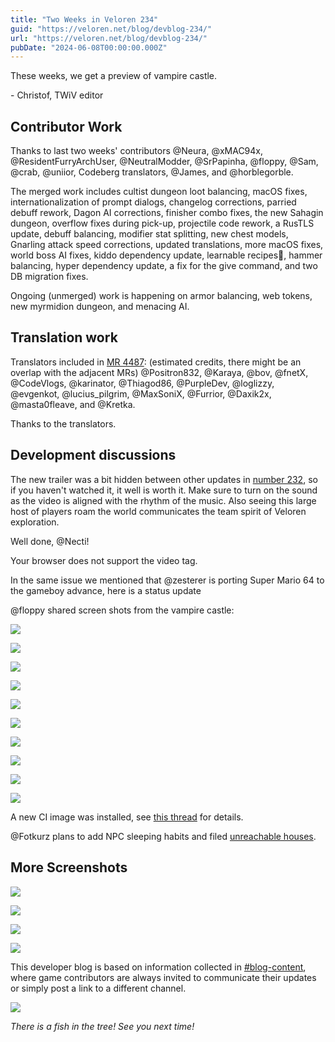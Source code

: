 ```yaml
---
title: "Two Weeks in Veloren 234"
guid: "https://veloren.net/blog/devblog-234/"
url: "https://veloren.net/blog/devblog-234/"
pubDate: "2024-06-08T00:00:00.000Z"
---
```


These weeks, we get a preview of vampire castle.

\- Christof, TWiV editor

## Contributor Work

Thanks to last two weeks' contributors @Neura, @xMAC94x, @ResidentFurryArchUser, @NeutralModder, @SrPapinha, @floppy, @Sam, @crab, @uniior, Codeberg translators, @James, and @horblegorble.

The merged work includes cultist dungeon loot balancing, macOS fixes, internationalization of prompt dialogs, changelog corrections, parried debuff rework, Dagon AI corrections, finisher combo fixes, the new Sahagin dungeon, overflow fixes during pick-up, projectile code rework, a RusTLS update, debuff balancing, modifier stat splitting, new chest models, Gnarling attack speed corrections, updated translations, more macOS fixes, world boss AI fixes, kiddo dependency update, learnable recipes📜, hammer balancing, hyper dependency update, a fix for the give command, and two DB migration fixes.

Ongoing (unmerged) work is happening on armor balancing, web tokens, new myrmidion dungeon, and menacing AI.

## Translation work

Translators included in [MR 4487](https://gitlab.com/veloren/veloren/-/merge_requests/4487): (estimated credits, there might be an overlap with the adjacent MRs) @Positron832, @Karaya, @bov, @fnetX, @CodeVlogs, @karinator, @Thiagod86, @PurpleDev, @loglizzy, @evgenkot, @lucius_pilgrim, @MaxSoniX, @Furrior, @Daxik2x, @masta0fleave, and @Kretka.

Thanks to the translators.

## Development discussions

The new trailer was a bit hidden between other updates in [number 232](https://veloren.net/blog/devblog-232), so if you haven't watched it, it well is worth it. Make sure to turn on the sound as the video is aligned with the rhythm of the music. Also seeing this large host of players roam the world communicates the team spirit of Veloren exploration.

Well done, @Necti!

Your browser does not support the video tag.

In the same issue we mentioned that @zesterer is porting Super Mario 64 to the gameboy advance, here is a status update

@floppy shared screen shots from the vampire castle:

![](https://s3.eu-central-2.wasabisys.com/veloren-blog/cdn/234/Screenshot_from_2024-06-08_23-10-37.png)

![](https://s3.eu-central-2.wasabisys.com/veloren-blog/cdn/234/Screenshot_from_2024-06-08_23-12-52.png)

![](https://s3.eu-central-2.wasabisys.com/veloren-blog/cdn/234/Screenshot_from_2024-06-08_23-16-49.png)

![](https://s3.eu-central-2.wasabisys.com/veloren-blog/cdn/234/Screenshot_from_2024-06-08_23-18-32.png)

![](https://s3.eu-central-2.wasabisys.com/veloren-blog/cdn/234/Screenshot_from_2024-06-08_23-20-06.png)

![](https://s3.eu-central-2.wasabisys.com/veloren-blog/cdn/234/Screenshot_from_2024-06-08_23-22-27.png)

![](https://s3.eu-central-2.wasabisys.com/veloren-blog/cdn/234/Screenshot_from_2024-06-08_23-23-46.png)

![](https://s3.eu-central-2.wasabisys.com/veloren-blog/cdn/234/Screenshot_from_2024-06-08_23-26-03.png)

![](https://s3.eu-central-2.wasabisys.com/veloren-blog/cdn/234/Screenshot_from_2024-06-08_23-29-58.png)

![](https://s3.eu-central-2.wasabisys.com/veloren-blog/cdn/234/Screenshot_from_2024-06-08_23-35-28.png)

A new CI image was installed, see [this thread](https://discord.com/channels/449602562165833758/449650240350453760/1245808946409902172) for details.

@Fotkurz plans to add NPC sleeping habits and filed [unreachable houses](https://gitlab.com/veloren/veloren/-/issues/1987).

## More Screenshots

![](https://s3.eu-central-2.wasabisys.com/veloren-blog/cdn/234/574.png)

![](https://s3.eu-central-2.wasabisys.com/veloren-blog/cdn/234/577.png)

![](https://s3.eu-central-2.wasabisys.com/veloren-blog/cdn/234/screenshot_1710634014854.png)

![](https://s3.eu-central-2.wasabisys.com/veloren-blog/cdn/234/desert.png)

This developer blog is based on information collected in [#blog-content](https://discord.com/channels/449602562165833758/597826574095613962), where game contributors are always invited to communicate their updates or simply post a link to a different channel.

![](https://s3.eu-central-2.wasabisys.com/veloren-blog/cdn/234/screenshot_1716702531278.png)

_There is a fish in the tree! See you next time!_
